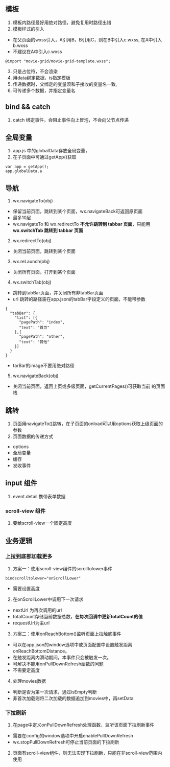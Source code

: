 ## 模板
1. 模板内路径最好用绝对路径，避免复用时路径出错
2. 模板样式的引入
  - 在父页面的wxss引入，A引用B，B引用C，则在B中引入c.wxss, 在A中引入b.wxss
  - 不建议在A中引入c.wxss
  ```
  @import "movie-grid/movie-grid-template.wxss";
  ```
3. <template></template>只是占位符，不会渲染
4. 用data绑定数据，is指定模板
5. 传递数据时，父绑定的变量须和子接收的变量名一致, 
6. 可传递多个数据，并指定变量名


## bind && catch
1. catch 绑定事件，会阻止事件向上冒泡，不会向父节点传递

## 全局变量
1. app.js 中的globalData存放全局变量，
2. 在子页面中可通过getApp()获取
  ```
  var app = getApp();
  app.globalData.a
  ```

## 导航
1. wx.navigateTo(obj)
  - 保留当前页面，跳转到某个页面，wx.navigateBack可返回原页面
  - 最多10层
  - wx.navigateTo 和 wx.redirectTo **不允许跳转到 tabbar 页面**，只能用 **wx.switchTab 跳转到 tabbar 页面**
2. wx.redirectTo(obj)
  - 关闭当前页面，跳转到某个页面
3. wx.reLaunch(obj)
  - 关闭所有页面，打开到某个页面
4. wx.switchTab(obj)
  - 跳转到tabBar页面，并关闭所有非tabBar页面
  - url 跳转的路径需在app.json的tabBar字段定义的页面，不能带参数
  ```
  {
    "tabBar": {
      "list": [{
        "pagePath": "index",
        "text": "首页"
      },{
        "pagePath": "other",
        "text": "其他"
      }]
    }
  }
  ```
  - tarBar的image不要用绝对路径
5. wx.navigateBack(obj)
  - 关闭当前页面，返回上页或多级页面，getCurrentPages()可获取当前 的页面栈

## 跳转
1. 页面用navigateTo()跳转，在子页面的onload可以用options获取上级页面的参数
2. 页面数据的传递方式
  - options
  - 全局变量
  - 缓存
  - 发收事件

## input 组件
1. event.detail 携带表单数据

### scroll-view 组件
1. 要给scroll-view一个固定高度


## 业务逻辑
### 上拉到底部加载更多
1. 方案一：使用scroll-view组件的scrolltolower事件
  ```
  bindscrolltolower="onScrollLower"
  ```
  - 需要设置高度
2. 在onScrollLower中调用下一次请求
  - nextUrl 为再次调用的url
  - totalCount存储当前数据总数，**在每次回调中更新totalCount的值**
  - requestUrl为主url
3. 方案二：使用onReachBottom()监听页面上拉触底事件
  - 可以在app.json的window选项中或页面配置中设置触发距离onReachBottomDistance。
  - 在触发距离内滑动期间，本事件只会被触发一次。
  - 可解决不能用onPullDownRefresh函数的问题
  - 不需要定高度
4. 处理movies数据
  - 判断是否为第一次请求，通过isEmpty判断
  - 非首次加载则将二次加载的数据追加到movies中，再setData

### 下拉刷新
1. 在page中定义onPullDownRefresh处理函数，监听该页面下拉刷新事件
  - 需要在config的window选项中开启enablePullDownRefresh
  - wx.stopPullDownRefresh可停止当前页面的下拉刷新
2. 页面有scroll-view组件，则无法实现下拉刷新，只能在非scroll-view范围内使用
